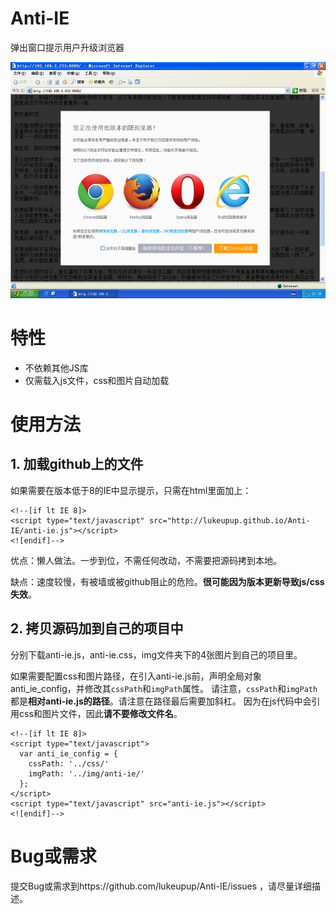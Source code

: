 Anti-IE
=======

弹出窗口提示用户升级浏览器

![DEMO](demo.png "DEMO")

# 特性

- 不依赖其他JS库
- 仅需载入js文件，css和图片自动加载

# 使用方法

## 1. 加载github上的文件

如果需要在版本低于8的IE中显示提示，只需在html里面加上：

    <!--[if lt IE 8]>
    <script type="text/javascript" src="http://lukeupup.github.io/Anti-IE/anti-ie.js"></script>
    <![endif]-->
    
优点：懒人做法。一步到位，不需任何改动，不需要把源码拷到本地。

缺点：速度较慢，有被墙或被github阻止的危险。**很可能因为版本更新导致js/css失效**。

## 2. 拷贝源码加到自己的项目中

分别下载anti-ie.js，anti-ie.css，img文件夹下的4张图片到自己的项目里。

如果需要配置css和图片路径，在引入anti-ie.js前，声明全局对象anti_ie_config，并修改其`cssPath`和`imgPath`属性。
请注意，`cssPath`和`imgPath`都是**相对anti-ie.js的路径**。请注意在路径最后需要加斜杠。
因为在js代码中会引用css和图片文件，因此**请不要修改文件名**。

    <!--[if lt IE 8]>
    <script type="text/javascript">
      var anti_ie_config = {
        cssPath: '../css/'
        imgPath: '../img/anti-ie/'
      };
    </script>
    <script type="text/javascript" src="anti-ie.js"></script>
    <![endif]-->

# Bug或需求

提交Bug或需求到https://github.com/lukeupup/Anti-IE/issues ，请尽量详细描述。